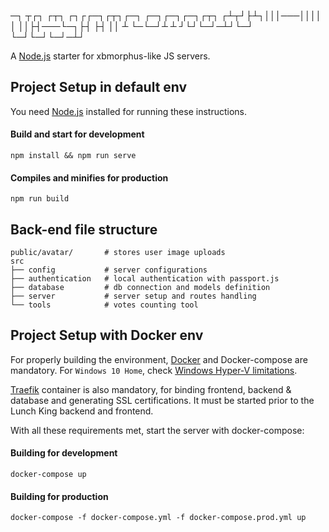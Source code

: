 ─┐ ┬┌┐ ┌┬┐   ┌┐┌┌─┐┌┬┐┌─┐  ┌─┐┌─┐┌─┐┌┬┐
┌┴┬┘├┴┐│││───││││ │ ││├┤───└─┐├┤ ├┤  ││
┴ └─└─┘┴ ┴   ┘└┘└─┘─┴┘└─┘  └─┘└─┘└─┘─┴┘

A [Node.js](https://nodejs.org/en/) starter for
xbmorphus-like JS servers.

## Project Setup in default env
You need [Node.js](https://nodejs.org/en/) installed for running these instructions.

#### Build and start for development
```
npm install && npm run serve
```

#### Compiles and minifies for production
```
npm run build
```

## Back-end file structure
    public/avatar/       # stores user image uploads
    src
    ├── config           # server configurations
    ├── authentication   # local authentication with passport.js
    ├── database         # db connection and models definition
    ├── server           # server setup and routes handling
    └── tools            # votes counting tool

## Project Setup with Docker env
For properly building the environment, [Docker](https://www.docker.com/) and Docker-compose are mandatory. For `Windows 10 Home`, check [Windows Hyper-V limitations](https://forums.docker.com/t/installing-docker-on-windows-10-home/11722).

[Traefik](https://github.com/ploissken/traefik) container is also mandatory, for binding frontend, backend & database and generating SSL certifications. It must be started prior to the Lunch King backend and frontend.

With all these requirements met, start the server with docker-compose:

#### Building for development
```
docker-compose up
```

#### Building for production
```
docker-compose -f docker-compose.yml -f docker-compose.prod.yml up
```
